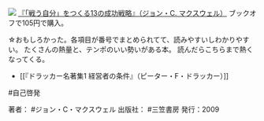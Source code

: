 
[![](https://images-fe.ssl-images-amazon.com/images/I/41F1Jz%2BKS3L._SL160_.jpg)](http://www.amazon.co.jp/exec/obidos/ASIN/4837957064/choiyaki81-22/ref=nosim)
[『「戦う自分」をつくる13の成功戦略』（ジョン・C. マクスウェル）](http://www.amazon.co.jp/exec/obidos/ASIN/4837957064/choiyaki81-22/ref=nosim)
ブックオフで105円で購入。

☆おもしろかった。各項目が番号でまとめられてて、読みやすいしわかりやすい。
たくさんの熱量と、テンポのいい勢いがある本。
読んだらこちらまで熱くなってくる。

- [[『ドラッカー名著集1 経営者の条件』（ピーター・F・ドラッカー）]]

#自己啓発

著者： #ジョン・C・マクスウェル 
出版社： #三笠書房 
発行：2009